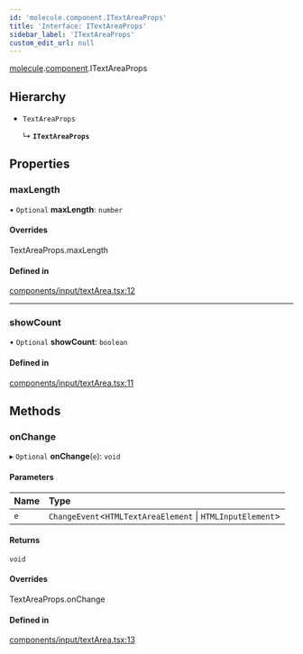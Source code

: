 ```yaml
---
id: 'molecule.component.ITextAreaProps'
title: 'Interface: ITextAreaProps'
sidebar_label: 'ITextAreaProps'
custom_edit_url: null
---
```


[molecule](../namespaces/molecule).[component](../namespaces/molecule.component).ITextAreaProps

## Hierarchy

-   `TextAreaProps`

    ↳ **`ITextAreaProps`**

## Properties

### maxLength

• `Optional` **maxLength**: `number`

#### Overrides

TextAreaProps.maxLength

#### Defined in

[components/input/textArea.tsx:12](https://github.com/DTStack/molecule/blob/927b7d39/src/components/input/textArea.tsx#L12)

---

### showCount

• `Optional` **showCount**: `boolean`

#### Defined in

[components/input/textArea.tsx:11](https://github.com/DTStack/molecule/blob/927b7d39/src/components/input/textArea.tsx#L11)

## Methods

### onChange

▸ `Optional` **onChange**(`e`): `void`

#### Parameters

| Name | Type                                                        |
| :--- | :---------------------------------------------------------- |
| `e`  | `ChangeEvent`<`HTMLTextAreaElement` \| `HTMLInputElement`\> |

#### Returns

`void`

#### Overrides

TextAreaProps.onChange

#### Defined in

[components/input/textArea.tsx:13](https://github.com/DTStack/molecule/blob/927b7d39/src/components/input/textArea.tsx#L13)
